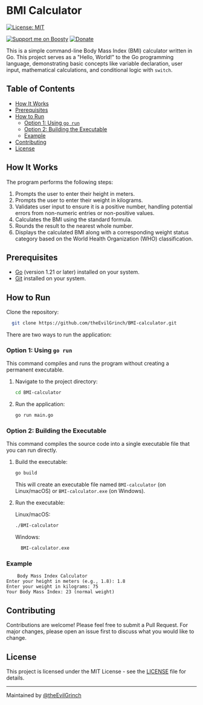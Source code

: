 # BMI Calculator

[![License: MIT](https://img.shields.io/badge/License-MIT-blue.svg?style=for-the-badge)](LICENSE)

[![Support me on Boosty](https://img.shields.io/badge/Boosty-Support%20me-%23f15f2c?style=for-the-badge)](https://boosty.to/theEvilGrinch/donate)
[![Donate](https://img.shields.io/badge/Donate-%23702ff4?style=for-the-badge)](https://yoomoney.ru/to/410016288289737)

This is a simple command-line Body Mass Index (BMI) calculator written in Go. This project serves as a "Hello, World!" to the Go programming language, demonstrating basic concepts like variable declaration, user input, mathematical calculations, and conditional logic with `switch`.

## Table of Contents

- [How It Works](#how-it-works)
- [Prerequisites](#prerequisites)
- [How to Run](#how-to-run)
  - [Option 1: Using `go run`](#option-1-using-go-run)
  - [Option 2: Building the Executable](#option-2-building-the-executable)
  - [Example](#example)
- [Contributing](#contributing)
- [License](#license)

## How It Works

The program performs the following steps:
1.  Prompts the user to enter their height in meters.
2.  Prompts the user to enter their weight in kilograms.
3.  Validates user input to ensure it is a positive number, handling potential errors from non-numeric entries or non-positive values.
4.  Calculates the BMI using the standard formula.
5.  Rounds the result to the nearest whole number.
6.  Displays the calculated BMI along with a corresponding weight status category based on the World Health Organization (WHO) classification.

## Prerequisites

- [Go](https://go.dev/doc/install) (version 1.21 or later) installed on your system.
- [Git](https://git-scm.com/downloads) installed on your system.

## How to Run

Clone the repository:
```bash
  git clone https://github.com/theEvilGrinch/BMI-calculator.git
 ```
There are two ways to run the application:

### Option 1: Using `go run`

This command compiles and runs the program without creating a permanent executable.

1. Navigate to the project directory:
    ```bash
    cd BMI-calculator
    ```
2. Run the application:
    ```bash
    go run main.go
    ```

### Option 2: Building the Executable

This command compiles the source code into a single executable file that you can run directly.

1. Build the executable:
    ```bash
    go build
    ```
    This will create an executable file named `BMI-calculator` (on Linux/macOS) or `BMI-calculator.exe` (on Windows).
2. Run the executable:

   Linux/macOS:
    ```bash
    ./BMI-calculator
    ```
   Windows:
    ```bash
      BMI-calculator.exe
    ```

### Example

```
	Body Mass Index Calculator
Enter your height in meters (e.g., 1.8): 1.8
Enter your weight in kilograms: 75
Your Body Mass Index: 23 (normal weight)
```

## Contributing

Contributions are welcome! Please feel free to submit a Pull Request. For major changes, please open an issue first to discuss what you would like to change.

## License

This project is licensed under the MIT License - see the [LICENSE](LICENSE) file for details.

---

Maintained by [@theEvilGrinch](https://github.com/theEvilGrinch)
